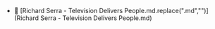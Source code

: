 * 📄 [Richard Serra - Television Delivers People.md.replace(".md","")](Richard Serra - Television Delivers People.md)

